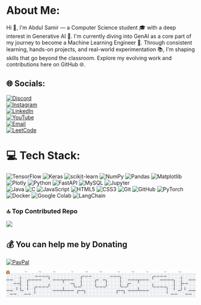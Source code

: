 
# About Me:
Hi 👋, I'm Abdul Samir — a Computer Science student 🎓 with a deep interest in Generative AI 🧠. I'm currently diving into GenAI as a core part of my journey to become a Machine Learning Engineer 🤖. Through consistent learning, hands-on projects, and real-world experimentation 📚, I'm shaping skills that go beyond the classroom. Explore my evolving work and contributions here on GitHub 🌐.
## 🌐 Socials:
[![Discord](https://img.shields.io/badge/Discord-%237289DA.svg?logo=discord&logoColor=white)](https://discord.com/users/nyx_samir)  
[![Instagram](https://img.shields.io/badge/Instagram-%23E4405F.svg?logo=Instagram&logoColor=white)](https://www.instagram.com/nyx_samir/)  
[![LinkedIn](https://img.shields.io/badge/LinkedIn-%230077B5.svg?logo=linkedin&logoColor=white)](https://www.linkedin.com/in/abdul-samir-657703286/)  
[![YouTube](https://img.shields.io/badge/YouTube-%23FF0000.svg?logo=YouTube&logoColor=white)](https://www.youtube.com/@Syntax-Coderz)  
[![Email](https://img.shields.io/badge/Email-D14836?logo=gmail&logoColor=white)](mailto:evilkiller0313@gmail.com)  
[![LeetCode](https://img.shields.io/badge/LeetCode-%23FFA116.svg?logo=leetcode&logoColor=white)](https://leetcode.com/u/Abdul_Samir/)

# 💻 Tech Stack:

![TensorFlow](https://img.shields.io/badge/TensorFlow-FF6F00?style=flat-square&logo=tensorflow&logoColor=white) 
![Keras](https://img.shields.io/badge/Keras-D00000?style=flat-square&logo=keras&logoColor=white) 
![scikit-learn](https://img.shields.io/badge/Scikit--Learn-F7931E?style=flat-square&logo=scikit-learn&logoColor=white) 
![NumPy](https://img.shields.io/badge/NumPy-013243?style=flat-square&logo=numpy&logoColor=white) 
![Pandas](https://img.shields.io/badge/Pandas-150458?style=flat-square&logo=pandas&logoColor=white) 
![Matplotlib](https://img.shields.io/badge/Matplotlib-11557C?style=flat-square&logo=matplotlib&logoColor=white) 
![Plotly](https://img.shields.io/badge/Plotly-3F4F75?style=flat-square&logo=plotly&logoColor=white)
![Python](https://img.shields.io/badge/Python-3776AB?style=flat-square&logo=python&logoColor=white) 
![FastAPI](https://img.shields.io/badge/FastAPI-005571?style=flat-square&logo=fastapi&logoColor=white)
![MySQL](https://img.shields.io/badge/MySQL-4479A1?style=flat-square&logo=mysql&logoColor=white) 
![Jupyter](https://img.shields.io/badge/Jupyter-F37626?style=flat-square&logo=jupyter&logoColor=white)  
![Java](https://img.shields.io/badge/Java-ED8B00?style=flat-square&logo=openjdk&logoColor=white) 
![C](https://img.shields.io/badge/C-00599C?style=flat-square&logo=c&logoColor=white) 
![JavaScript](https://img.shields.io/badge/JavaScript-F7DF1E?style=flat-square&logo=javascript&logoColor=black) 
![HTML5](https://img.shields.io/badge/HTML5-E34F26?style=flat-square&logo=html5&logoColor=white)
![CSS3](https://img.shields.io/badge/CSS3-1572B6?style=flat-square&logo=css3&logoColor=white)
![Git](https://img.shields.io/badge/Git-F05032?style=flat-square&logo=git&logoColor=white)
![GitHub](https://img.shields.io/badge/GitHub-181717?style=flat-square&logo=github&logoColor=white)
![PyTorch](https://img.shields.io/badge/PyTorch-EE4C2C?style=flat-square&logo=pytorch&logoColor=white)
![Docker](https://img.shields.io/badge/Docker-2496ED?style=flat-square&logo=docker&logoColor=white)
![Google Colab](https://img.shields.io/badge/Google%20Colab-F9AB00?style=flat-square&logo=googlecolab&logoColor=white)
![LangChain](https://img.shields.io/badge/LangChain-1C3C3C?style=flat-square&logo=chainlink&logoColor=white)








### 🔝 Top Contributed Repo
![](https://github-contributor-stats.vercel.app/api?username=NYX-Samir&limit=5&theme=dark&combine_all_yearly_contributions=true)

  ## 💰 You can help me by Donating
  [![PayPal](https://img.shields.io/badge/PayPal-00457C?style=for-the-badge&logo=paypal&logoColor=white)](https://paypal.me/https://paypal.me/evil0313) 

<picture>
  <source media="(prefers-color-scheme: dark)" srcset="https://raw.githubusercontent.com/NYX-Samir/NYX-Samir/output/pacman-contribution-graph-dark.svg">
  <source media="(prefers-color-scheme: light)" srcset="https://raw.githubusercontent.com/NYX-Samir/NYX-Samir/output/pacman-contribution-graph.svg">
  <img alt="pacman contribution graph" src="https://raw.githubusercontent.com/NYX-Samir/NYX-Samir/output/pacman-contribution-graph.svg">
</picture>
  
<!-- Proudly created with GPRM ( https://gprm.itsvg.in ) -->
